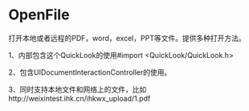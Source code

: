 # OpenFile
打开本地或者远程的PDF，word，excel，PPT等文件。提供多种打开方法。

1、内部包含这个QuickLook的使用#import <QuickLook/QuickLook.h>

2、包含UIDocumentInteractionController的使用。

3、同时支持本地文件和网络上的文件，比如http://weixintest.ihk.cn/ihkwx_upload/1.pdf


